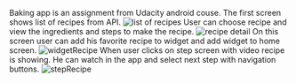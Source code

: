 Baking app is an assignment from Udacity android couse. The first screen shows list of recipes from API. 
![list of recipes](https://github.com/petq01/udacity-baking-app/blob/master/bakingFirstScreen.png?raw=true)
User can choose recipe and view the ingredients and steps to make the recipe.
![recipe detail](https://github.com/petq01/udacity-baking-app/blob/master/detailRecipe.png?raw=true)
On this screen user can add his favorite recipe to widget and add widget to home screen.
![widgetRecipe](https://github.com/petq01/udacity-baking-app/blob/master/widgetRecipe.png?raw=true)
When user clicks on step screen with video recipe is showing. He can watch in the app and select next step with navigation buttons.
![stepRecipe](https://github.com/petq01/udacity-baking-app/blob/master/step%20recipe.png?raw=true)


